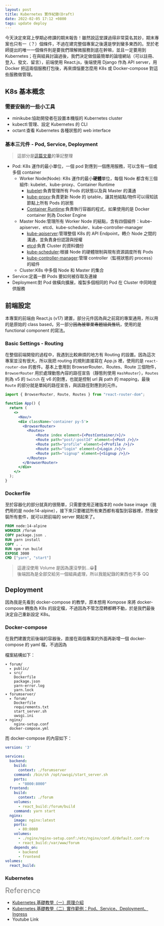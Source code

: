 ```yaml
---
layout: post
title: Kubernetes 實作紀錄(Draft)
date: 2022-02-05 17:12 +0800
tags: update deploy
---
```


今天決定來寫上學期必修課的期末報告！雖然說這堂課過得非常莫名其妙，期末專案也只有一（？）個條件，不過在建完整個專案之後還是學到蠻多東西的。至於老師提出的唯一一個條件則是要我們理解微服務到底在幹嘛，並且一定要用到 Kubernetes；在與組員討論過後，我們決定做個最簡單的論壇網站（可以註冊、登入、發文、留言），前端使用 React.js，後端使用 Django 作為 API server，用 Docker 把這兩個服務打包後，再來煩惱要怎麼用 K8s 或 Docker-compose 對這些服務做管理。

## K8s 基本概念
### 需要安裝的一些小工具
* minikube:協助開發者在設置本機版的 Kubernetes cluster
* kubectl:管理、設定 Kubernetes 的 CLI
* octant:查看 Kubernetes 各種狀態的 web interface

### 基本三元件 - Pod, Service, Deployment
> 這部分是[這篇文章](https://cwhu.medium.com/kubernetes-basic-concept-tutorial-e033e3504ec0)的筆記整理

* Pod: K8s 運作的最小單位，一個 pod 對應到一個應用服務，可以含有一個或多個 container
  * Worker Node(Node): K8s 運作的最小**硬體**單位，每個 Node 都含有三個組件: kubelet、kube-proxy、Container Runtime
    * <ins>kubelet</ins>:負責管理所有 Pods 的狀態以及與 Master 的溝通
    * <ins>kube-proxy</ins>:負責更新 Node 的 iptable，讓其他結點/物件可以得知該節點上所有 Pods 的狀態
    * <ins>Container Runtime</ins>:負責執行容器的程式，如果使用的是 Docker container 則為 Docker Engine
  * Master Node:管理所有 Worker Node 的結點，含有四個組件：kube-apiserver、etcd、kube-scheduler、kube-controller-manager
    * <ins>kube-apiserver</ins>:管理整個 K8s 的 API Endpoint，轉介 Node 之間的溝通，並負責身份認證與授權
    * <ins>etcd</ins>:負責 Cluster 的資料備份
    * <ins>kube-scheduler</ins>:根據 Node 的硬體限制與現有資源調度所有 Pods
    * <ins>kube-controller-manager</ins>:管理 controller（監視狀態的 process）的組件
  * Cluster:K8s 中多個 Node 和 Master 的集合
* Service:定義一群 Pods 要如何被存取及連線
* Deployment:對 Pod 做橫向擴展，複製多個相同的 Pod 在 Cluster 中同時提供服務

## 前端設定
本專案的前端由 React.js (v17) 建置，部分元件因為與之前寫的專案通用，所以用的是原始的 class based，另一部分~~因為被畢業專題組員推坑~~，使用的是 functional component 的寫法。

### Basic Settings - Routing
在整個前端開發的過程中，我遇到比較麻煩的地方有 Routing 的設置。因為這次專案並沒有很大，所以我把 routing 的規則直接寫在 App.js 裡，使用的是 `react-router-dom` 的套件。基本上會用到 BrowserRouter、Routes、Route 三個物件，`BrowserRouter` 用於處理動態內容的路徑宣告（靜態則使用 `HashRouter`），`Routes` 則為 v5 的 `Switch` 在 v6 的對應，也就是控制 url 與 path 的 mapping，最後 `Route` 的部分就是單純的路徑宣告，與該路徑對應到的元件。

```jsx
import { BrowserRouter, Route, Routes } from "react-router-dom";

function App() {
  return (
    <>
      <Nav/>
      <div className='container py-5'>
        <BrowserRouter>
          <Routes>
              <Route index element={<PostContainer/>}/>
              <Route path="post/:postId" element={<Post />}/>
              <Route path="profile" element={<Profile />}/>
              <Route path="login" element={<Login />}/>
              <Route path="signup" element={<Signup />}/>
          </Routes>
        </BrowserRouter>
      </div>
    </>
  );
}
```

### Dockerfile
至於容器化的部分就真的很簡單，只需要使用正確版本的 node base image（我們用的是 node:14-alpine），接下來只要確認所有東西都有複製到容器裡，然後安裝所有套件，就可以把前端的 server 開起來了。
```Dockerfile
FROM node:14-alpine
WORKDIR /forum
COPY package.json .
RUN yarn install
COPY . .
RUN npm run build
EXPOSE 3000
CMD ["yarn", "start"]
```
> 這邊沒使用 Volume 是因為還沒學到...😀🔪<br>
> 後端因為是全部交給另一個組員處理，所以我能紀錄的東西也不多 QQ

## Deployment
因為我是先看到 docker-compose 的教學，原本想用 Kompose 來將 docker-compose 轉換為 K8s 的設定檔，不過因為不管怎麼轉都轉不動，於是我們最後決定自己重新設定 K8s。

### Docker-compose
在我們建置完前後端的容器後，直接在兩個專案的外面再新增一個 docker-compose 的 yaml 檔，不過因為

檔案結構如下：

```
▾ forum/
  ▸ public/
  ▸ src/
    Dockerfile
    package.json
    yarn-error.log
    yarn.lock
▾ forumserver/
  ▸ forum/
    Dockerfile
    requirements.txt
    start_server.sh
    uwsgi.ini
▾ nginx/
    nginx-setup.conf
  docker-compose.yml
```

而 docker-compose 的內容如下：

```yml
version: '3'

services:
  backend:
    build:
      context: ./forumserver
    command: /bin/sh /opt/uwsgi/start_server.sh
    ports:
      - "8000:8000"
  frontend:
    build:
      context: ./forum
    volumes:
      - react_build:/forum/build
    command: yarn start
  nginx:
    image: nginx:latest
    ports:
      - 80:8080
    volumes:
      - ./nginx/nginx-setup.conf:/etc/nginx/conf.d/default.conf:ro
      - react_build:/var/www/forum
    depends_on:
      - backend
      - frontend
volumes:
  react_build:

```

### Kubernetes


<font color="grey" style="font-size: 24px">Reference</font>
* [Kubernetes 基礎教學（一）原理介紹](https://cwhu.medium.com/kubernetes-basic-concept-tutorial-e033e3504ec0)
* [Kubernetes 基礎教學（二）實作範例：Pod、Service、Deployment、Ingress](https://cwhu.medium.com/kubernetes-implement-ingress-deployment-tutorial-7431c5f96c3e)
* Youtube Link
